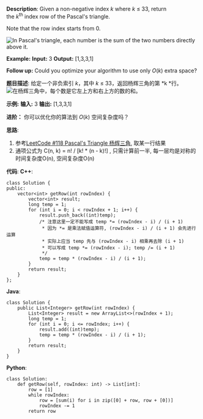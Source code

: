 __Description__:
Given a non-negative index *k* where *k* ≤ 33, return the *k*<sup>th</sup> index row of the Pascal's triangle.

Note that the row index starts from 0.

![In Pascal's triangle, each number is the sum of the two numbers directly above it.](http://upload-images.jianshu.io/upload_images/16639143-9338ee189dec63e7.gif?imageMogr2/auto-orient/strip)

**Example:**
**Input:** 3
**Output:** [1,3,3,1]

**Follow up:**
Could you optimize your algorithm to use only *O*(*k*) extra space?

__题目描述__:
给定一个非负索引 *k*，其中 *k* ≤ 33，返回杨辉三角的第 *k *行。
![在杨辉三角中，每个数是它左上方和右上方的数的和。](http://upload-images.jianshu.io/upload_images/16639143-4691b1f6ba34c583.gif?imageMogr2/auto-orient/strip)

**示例:**
**输入:** 3
**输出:** [1,3,3,1]

**进阶：**
你可以优化你的算法到 *O*(*k*) 空间复杂度吗？

__思路__:
1. 参考[LeetCode #118 Pascal's Triangle 杨辉三角](https://www.jianshu.com/p/0e4ed3b38e4c), 取某一行结果
2. 通项公式为 C(n, k) = n! / [k! * (n - k)!] , 只需计算前一半, 每一层均是对称的
时间复杂度O(n), 空间复杂度O(n)

__代码__:
__C++__:
```
class Solution {
public:
    vector<int> getRow(int rowIndex) {
        vector<int> result;
        long temp = 1;
        for (int i = 0; i < rowIndex + 1; i++) {
            result.push_back((int)temp);
            /* 注意这里一定不能写成 temp *= (rowIndex - i) / (i + 1)
             * 因为 *= 是乘法赋值运算符, (rowIndex - i) / (i + 1) 会先进行运算
             * 实际上应当 temp 先与 (rowIndex - i) 相乘再去除 (i + 1)
             * 可以写成 temp *= (rowIndex - i); temp /= (i + 1)
             */
            temp = temp * (rowIndex - i) / (i + 1);
        }
        return result;
    }
};
```

__Java__:
```
class Solution {
    public List<Integer> getRow(int rowIndex) {
        List<Integer> result = new ArrayList<>(rowIndex + 1);
        long temp = 1;
        for (int i = 0; i <= rowIndex; i++) {
            result.add((int)temp);
            temp = temp * (rowIndex - i) / (i + 1);
        }
        return result;
    }
}
```

__Python__:
```
class Solution:
    def getRow(self, rowIndex: int) -> List[int]:
        row = [1]
        while rowIndex:
            row = [sum(i) for i in zip([0] + row, row + [0])]
            rowIndex -= 1
        return row
```
